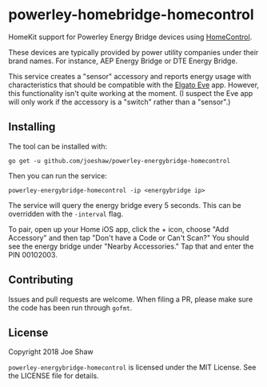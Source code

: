 
# powerley-homebridge-homecontrol

HomeKit support for Powerley Energy Bridge devices using
[HomeControl](https://github.com/brutella/hc).

These devices are typically provided by power utility companies under
their brand names.  For instance, AEP Energy Bridge or DTE Energy
Bridge.

This service creates a "sensor" accessory and reports energy usage
with characteristics that should be compatible with the [Elgato
Eve](https://itunes.apple.com/us/app/elgato-eve/id917695792?mt=8) app.
However, this functionality isn't quite working at the moment.  (I
suspect the Eve app will only work if the accessory is a "switch"
rather than a "sensor".)

## Installing

The tool can be installed with:

    go get -u github.com/joeshaw/powerley-energybridge-homecontrol

Then you can run the service:

    powerley-energybridge-homecontrol -ip <energybridge ip>

The service will query the energy bridge every 5 seconds.  This can be
overridden with the `-interval` flag.

To pair, open up your Home iOS app, click the + icon, choose "Add
Accessory" and then tap "Don't have a Code or Can't Scan?"  You should
see the energy bridge under "Nearby Accessories."  Tap that and enter
the PIN 00102003.

## Contributing

Issues and pull requests are welcome.  When filing a PR, please make
sure the code has been run through `gofmt`.

## License

Copyright 2018 Joe Shaw

`powerley-energybridge-homecontrol` is licensed under the MIT License.
See the LICENSE file for details.


